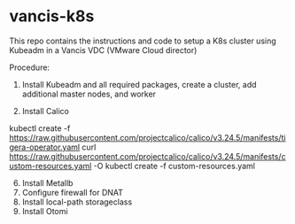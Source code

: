 # vancis-k8s
This repo contains the instructions and code to setup a K8s cluster using Kubeadm in a Vancis VDC (VMware Cloud director)

Procedure:

1. Install Kubeadm and all required packages, create a cluster, add additional master nodes, and worker 



2. Install Calico

kubectl create -f https://raw.githubusercontent.com/projectcalico/calico/v3.24.5/manifests/tigera-operator.yaml
curl https://raw.githubusercontent.com/projectcalico/calico/v3.24.5/manifests/custom-resources.yaml -O
kubectl create -f custom-resources.yaml


6. Install Metallb
7. Configure firewall for DNAT
8. Install local-path storageclass
9.  Install Otomi

